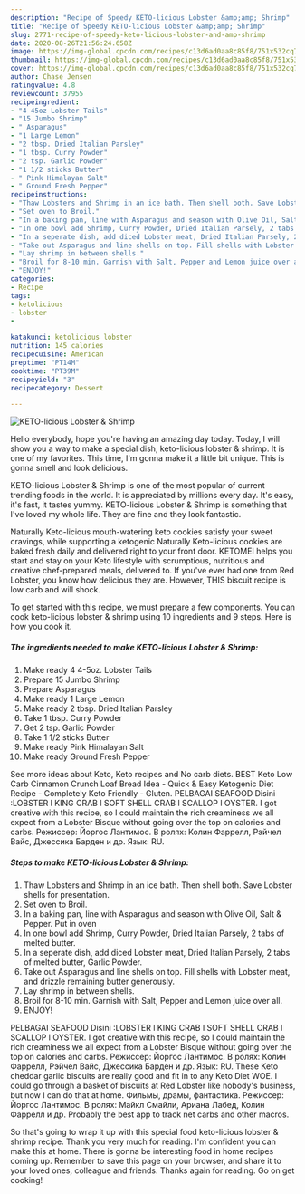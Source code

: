 ```yaml
---
description: "Recipe of Speedy KETO-licious Lobster &amp;amp; Shrimp"
title: "Recipe of Speedy KETO-licious Lobster &amp;amp; Shrimp"
slug: 2771-recipe-of-speedy-keto-licious-lobster-and-amp-shrimp
date: 2020-08-26T21:56:24.658Z
image: https://img-global.cpcdn.com/recipes/c13d6ad0aa8c85f8/751x532cq70/keto-licious-lobster-shrimp-recipe-main-photo.jpg
thumbnail: https://img-global.cpcdn.com/recipes/c13d6ad0aa8c85f8/751x532cq70/keto-licious-lobster-shrimp-recipe-main-photo.jpg
cover: https://img-global.cpcdn.com/recipes/c13d6ad0aa8c85f8/751x532cq70/keto-licious-lobster-shrimp-recipe-main-photo.jpg
author: Chase Jensen
ratingvalue: 4.8
reviewcount: 37955
recipeingredient:
- "4 45oz Lobster Tails"
- "15 Jumbo Shrimp"
- " Asparagus"
- "1 Large Lemon"
- "2 tbsp. Dried Italian Parsley"
- "1 tbsp. Curry Powder"
- "2 tsp. Garlic Powder"
- "1 1/2 sticks Butter"
- " Pink Himalayan Salt"
- " Ground Fresh Pepper"
recipeinstructions:
- "Thaw Lobsters and Shrimp in an ice bath. Then shell both. Save Lobster shells for presentation."
- "Set oven to Broil."
- "In a baking pan, line with Asparagus and season with Olive Oil, Salt &amp; Pepper. Put in oven"
- "In one bowl add Shrimp, Curry Powder, Dried Italian Parsely, 2 tabs of melted butter."
- "In a seperate dish, add diced Lobster meat, Dried Italian Parsely, 2 tabs of melted butter, Garlic Powder."
- "Take out Asparagus and line shells on top. Fill shells with Lobster meat, and drizzle remaining butter generously."
- "Lay shrimp in between shells."
- "Broil for 8-10 min. Garnish with Salt, Pepper and Lemon juice over all."
- "ENJOY!"
categories:
- Recipe
tags:
- ketolicious
- lobster
- 

katakunci: ketolicious lobster  
nutrition: 145 calories
recipecuisine: American
preptime: "PT14M"
cooktime: "PT39M"
recipeyield: "3"
recipecategory: Dessert

---
```



![KETO-licious Lobster &amp; Shrimp](https://img-global.cpcdn.com/recipes/c13d6ad0aa8c85f8/751x532cq70/keto-licious-lobster-shrimp-recipe-main-photo.jpg)

Hello everybody, hope you're having an amazing day today. Today, I will show you a way to make a special dish, keto-licious lobster &amp; shrimp. It is one of my favorites. This time, I'm gonna make it a little bit unique. This is gonna smell and look delicious.

KETO-licious Lobster &amp; Shrimp is one of the most popular of current trending foods in the world. It is appreciated by millions every day. It's easy, it's fast, it tastes yummy. KETO-licious Lobster &amp; Shrimp is something that I've loved my whole life. They are fine and they look fantastic.

Naturally Keto-licious mouth-watering keto cookies satisfy your sweet cravings, while supporting a ketogenic Naturally Keto-licious cookies are baked fresh daily and delivered right to your front door. KETOMEI helps you start and stay on your Keto lifestyle with scrumptious, nutritious and creative chef-prepared meals, delivered to. If you&#39;ve ever had one from Red Lobster, you know how delicious they are. However, THIS biscuit recipe is low carb and will shock.


To get started with this recipe, we must prepare a few components. You can cook keto-licious lobster &amp; shrimp using 10 ingredients and 9 steps. Here is how you cook it.

<!--inarticleads1-->

##### The ingredients needed to make KETO-licious Lobster &amp; Shrimp:

1. Make ready 4 4-5oz. Lobster Tails
1. Prepare 15 Jumbo Shrimp
1. Prepare  Asparagus
1. Make ready 1 Large Lemon
1. Make ready 2 tbsp. Dried Italian Parsley
1. Take 1 tbsp. Curry Powder
1. Get 2 tsp. Garlic Powder
1. Take 1 1/2 sticks Butter
1. Make ready  Pink Himalayan Salt
1. Make ready  Ground Fresh Pepper


See more ideas about Keto, Keto recipes and No carb diets. BEST Keto Low Carb Cinnamon Crunch Loaf Bread Idea - Quick &amp; Easy Ketogenic Diet Recipe - Completely Keto Friendly - Gluten. PELBAGAI SEAFOOD Disini :LOBSTER l KING CRAB l SOFT SHELL CRAB l SCALLOP l OYSTER. I got creative with this recipe, so I could maintain the rich creaminess we all expect from a Lobster Bisque without going over the top on calories and carbs. Режиссер: Йоргос Лантимос. В ролях: Колин Фаррелл, Рэйчел Вайс, Джессика Барден и др. Язык: RU. 

<!--inarticleads2-->

##### Steps to make KETO-licious Lobster &amp; Shrimp:

1. Thaw Lobsters and Shrimp in an ice bath. Then shell both. Save Lobster shells for presentation.
1. Set oven to Broil.
1. In a baking pan, line with Asparagus and season with Olive Oil, Salt &amp; Pepper. Put in oven
1. In one bowl add Shrimp, Curry Powder, Dried Italian Parsely, 2 tabs of melted butter.
1. In a seperate dish, add diced Lobster meat, Dried Italian Parsely, 2 tabs of melted butter, Garlic Powder.
1. Take out Asparagus and line shells on top. Fill shells with Lobster meat, and drizzle remaining butter generously.
1. Lay shrimp in between shells.
1. Broil for 8-10 min. Garnish with Salt, Pepper and Lemon juice over all.
1. ENJOY!


PELBAGAI SEAFOOD Disini :LOBSTER l KING CRAB l SOFT SHELL CRAB l SCALLOP l OYSTER. I got creative with this recipe, so I could maintain the rich creaminess we all expect from a Lobster Bisque without going over the top on calories and carbs. Режиссер: Йоргос Лантимос. В ролях: Колин Фаррелл, Рэйчел Вайс, Джессика Барден и др. Язык: RU. These Keto cheddar garlic biscuits are really good and fit in to any Keto Diet WOE. I could go through a basket of biscuits at Red Lobster like nobody&#39;s business, but now I can do that at home. Фильмы, драмы, фантастика. Режиссер: Йоргос Лантимос. В ролях: Майкл Смайли, Ариана Лабед, Колин Фаррелл и др. Probably the best app to track net carbs and other macros. 

So that's going to wrap it up with this special food keto-licious lobster &amp; shrimp recipe. Thank you very much for reading. I'm confident you can make this at home. There is gonna be interesting food in home recipes coming up. Remember to save this page on your browser, and share it to your loved ones, colleague and friends. Thanks again for reading. Go on get cooking!
